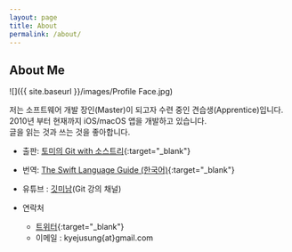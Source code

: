 ```yaml
---
layout: page
title: About
permalink: /about/
---
```


## About Me

![]({{ site.baseurl }}/images/Profile Face.jpg)

저는 소프트웨어 개발 장인(Master)이 되고자 수련 중인 견습생(Apprentice)입니다.<br/>
2010년 부터 현재까지 iOS/macOS 앱을 개발하고 있습니다.<br/>
글을 읽는 것과 쓰는 것을 좋아합니다.<br/>

- 출판: [토미의 Git with 소스트리](https://jusung.github.io/토미의-Git-책소개/){:target="\_blank"}

- 번역: [The Swift Language Guide (한국어)](https://jusung.gitbook.io/the-swift-language-guide){:target="\_blank"}

- 유튜브 : [깃미남](https://www.youtube.com/channel/UCkV2Fu0Q_XD6Ck767vzQImA)(Git 강의 채널)

- 연락처
	- [트위터](http://twitter.com/kyejusung){:target="\_blank"}
	- 이메일  : kyejusung{at}gmail.com

